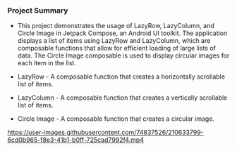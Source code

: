 ### Project Summary
- This project demonstrates the usage of LazyRow, LazyColumn, and Circle Image in Jetpack Compose, an Android UI toolkit.
 The application displays a list of items using LazyRow and LazyColumn, which are composable functions that allow for efficient loading of large lists of data. The Circle Image composable is used to display circular images for each item in the list.

- LazyRow - A composable function that creates a horizontally scrollable list of items.
- LazyColumn - A composable function that creates a vertically scrollable list of items.
- Circle Image - A composable function that creates a circular image.

https://user-images.githubusercontent.com/74837526/210633799-6cd0b965-f8e3-41b1-b0ff-725cad7992f4.mp4




